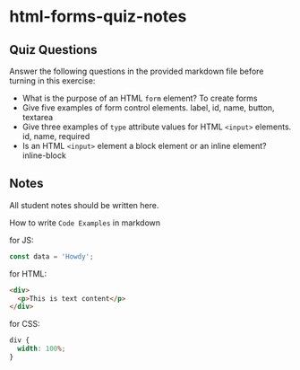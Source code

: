 # html-forms-quiz-notes

## Quiz Questions

Answer the following questions in the provided markdown file before turning in this exercise:

- What is the purpose of an HTML `form` element?
  To create forms
- Give five examples of form control elements.
  label, id, name, button, textarea
- Give three examples of `type` attribute values for HTML `<input>` elements.
  id, name, required
- Is an HTML `<input>` element a block element or an inline element?
  inline-block

## Notes

All student notes should be written here.

How to write `Code Examples` in markdown

for JS:

```javascript
const data = 'Howdy';
```

for HTML:

```html
<div>
  <p>This is text content</p>
</div>
```

for CSS:

```css
div {
  width: 100%;
}
```
